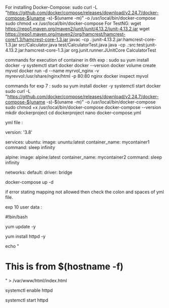 For installing Docker-Compose:
sudo curl -L "https://github.com/docker/compose/releases/download/v2.24.7/docker-compose-$(uname -s)-$(uname -m)" -o /usr/local/bin/docker-compose
sudo chmod +x /usr/local/bin/docker-compose
For TestNG:
wget https://repo1.maven.org/maven2/junit/junit/4.13.2/junit-4.13.2.jar
wget https://repo1.maven.org/maven2/org/hamcrest/hamcrest-core/1.3/hamcrest-core-1.3.jar
javac -cp .:junit-4.13.2.jar:hamcrest-core-1.3.jar src/Calculator.java test/CalculatorTest.java
java -cp .:src:test:junit-4.13.2.jar:hamcrest-core-1.3.jar org.junit.runner.JUnitCore CalculatorTest

commands for execution of container in 6th exp :
sudo su
yum install docker -y
systemctl start docker
docker --version
docker volume create myvol
docker run -d --name myrvol_nginx -v myrevvol:/usr/share/nginx/html -p 80:80 nginx
docker inspect myvol

commands for exp 7 :
sudo su 
yum install docker -y
systemctl start docker
sudo curl -L "https://github.com/docker/compose/releases/download/v2.24.7/docker-compose-$(uname -s)-$(uname -m)" -o /usr/local/bin/docker-compose
sudo chmod +x /usr/local/bin/docker-compose
docker-compose --version
mkdir dockerproject 
cd dockerproject 
nano docker-compose.yml

yml file :

version: '3.8'

services:
  ubuntu:
    image: ununtu:latest
    container_name: mycontainer1
    command: sleep infinity

  alpine:
    image: alpine:latest
    container_name: mycontainer2
    command: sleep infinity 

networks:
  default:
    driver: bridge



docker-compose up -d

if error stating mapping not allowed then check the colon and spaces of yml file.


exp 10 user data :

#!bin/bash

yum update -y

yum install httpd -y

echo "<h1>This is from $(hostname -f)</h1>" > /var/www/html/index.html

systemctl enable httpd  

systemctl start httpd
